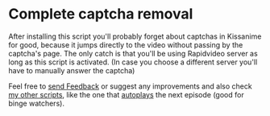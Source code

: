 <h1>Complete captcha removal</h1>
After installing this script you'll probably forget about captchas in Kissanime for good, because it jumps directly to the video  without passing by the captcha's page. The only catch is that you'll be using Rapidvideo server as long as this script is activated. (In case you choose a different server you'll have to manually answer the captcha)

Feel free to <a href="/scripts/369048/feedback">send Feedback</a> or suggest any improvements and also check <a href="/users/152412">my other scripts</a>, like the one that <a href="/scripts/35999">autoplays</a> the next episode (good for binge watchers).
